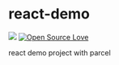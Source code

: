 # react-demo
![](https://github.com/dunmengjun/react-demo/workflows/deploy-to-github-pages/badge.svg)
[![Open Source Love](https://badges.frapsoft.com/os/gpl/gpl.svg?v=103)](https://github.com/ellerbrock/open-source-badge/)

react demo project with parcel
